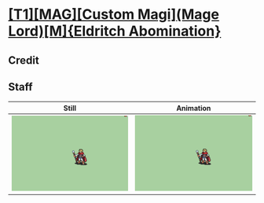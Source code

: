 # [\[T1\]\[MAG\]\[Custom Magi\]\(Mage Lord\)\[M\]{Eldritch Abomination}](../)

## Credit


	
## Staff

| Still | Animation |
| :---: | :-------: |
| ![Staff still](./Staff_000.png) | ![Staff animation](./Staff.gif) |
